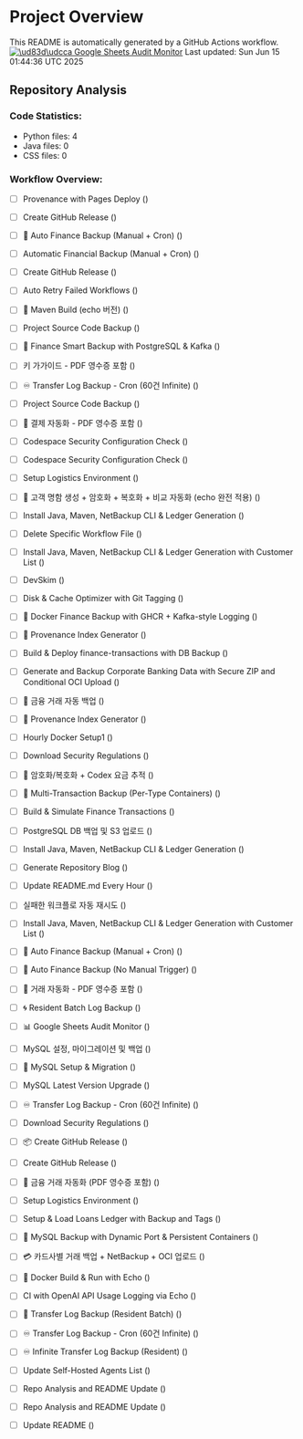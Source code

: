 # Project Overview

This README is automatically generated by a GitHub Actions workflow.
[![\ud83d\udcca Google Sheets Audit Monitor](https://github.com/davidkims/springboot/actions/workflows/monitor-google-sheet-audit.yml/badge.svg)](https://github.com/davidkims/springboot/actions/workflows/monitor-google-sheet-audit.yml)
Last updated: Sun Jun 15 01:44:36 UTC 2025

## Repository Analysis
### Code Statistics:
- Python files: 4
- Java files: 0
- CSS files: 0

### Workflow Overview:
- [ ] Provenance with Pages Deploy () 
- [ ] Create GitHub Release () 
- [ ] 🔁 Auto Finance Backup (Manual + Cron) () 
- [ ] Automatic Financial Backup (Manual + Cron) () 
- [ ] Create GitHub Release () 
- [ ] Auto Retry Failed Workflows () 
- [ ] 🧱 Maven Build (echo 버전) () 
- [ ] Project Source Code Backup () 
- [ ] 🔄 Finance Smart Backup with PostgreSQL & Kafka () 
- [ ] 키 가가이드 - PDF 영수증 포함 () 
- [ ] ♾️ Transfer Log Backup - Cron (60건 Infinite) () 
- [ ] Project Source Code Backup () 
- [ ] 🧾 결제 자동화 - PDF 영수증 포함 () 
- [ ] Codespace Security Configuration Check () 
- [ ] Codespace Security Configuration Check () 
- [ ] Setup Logistics Environment () 
- [ ] 🧾 고객 명함 생성 + 암호화 + 복호화 + 비교 자동화 (echo 완전 적용) () 
- [ ] Install Java, Maven, NetBackup CLI & Ledger Generation () 
- [ ] Delete Specific Workflow File () 
- [ ] Install Java, Maven, NetBackup CLI & Ledger Generation with Customer List () 
- [ ] DevSkim () 
- [ ] Disk & Cache Optimizer with Git Tagging () 
- [ ] 🐳 Docker Finance Backup with GHCR + Kafka-style Logging () 
- [ ] 📄 Provenance Index Generator () 
- [ ] Build & Deploy finance-transactions with DB Backup () 
- [ ] Generate and Backup Corporate Banking Data with Secure ZIP and Conditional OCI Upload () 
- [ ] 🔐 금융 거래 자동 백업 () 
- [ ] 📄 Provenance Index Generator () 
- [ ] Hourly Docker Setup1 () 
- [ ] Download Security Regulations () 
- [ ] 🔐 암호화/복호화 + Codex 요금 추적 () 
- [ ] 🧾 Multi-Transaction Backup (Per-Type Containers) () 
- [ ] Build & Simulate Finance Transactions () 
- [ ] PostgreSQL DB 백업 및 S3 업로드 () 
- [ ] Install Java, Maven, NetBackup CLI & Ledger Generation () 
- [ ] Generate Repository Blog () 
- [ ] Update README.md Every Hour () 
- [ ] 실패한 워크플로 자동 재시도 () 
- [ ] Install Java, Maven, NetBackup CLI & Ledger Generation with Customer List () 
- [ ] 🔁 Auto Finance Backup (Manual + Cron) () 
- [ ] 🔁 Auto Finance Backup (No Manual Trigger) () 
- [ ] 🦾 거래 자동화 - PDF 영수증 포함 () 
- [ ] 🌀 Resident Batch Log Backup () 
- [ ] 📊 Google Sheets Audit Monitor () 
- [ ] MySQL 설정, 마이그레이션 및 백업 () 
- [ ] 🐬 MySQL Setup & Migration () 
- [ ] MySQL Latest Version Upgrade () 
- [ ] ♾️ Transfer Log Backup - Cron (60건 Infinite) () 
- [ ] Download Security Regulations () 
- [ ] 📦 Create GitHub Release () 
- [ ] Create GitHub Release () 
- [ ] 🧾 금융 거래 자동화 (PDF 영수증 포함) () 
- [ ] Setup Logistics Environment () 
- [ ] Setup & Load Loans Ledger with Backup and Tags () 
- [ ] 🐬 MySQL Backup with Dynamic Port & Persistent Containers () 
- [ ] 💳 카드사별 거래 백업 + NetBackup + OCI 업로드 () 
- [ ] 🐳 Docker Build & Run with Echo () 
- [ ] CI with OpenAI API Usage Logging via Echo () 
- [ ] 💸 Transfer Log Backup (Resident Batch) () 
- [ ] ♾️ Transfer Log Backup - Cron (60건 Infinite) () 
- [ ] ♾️ Infinite Transfer Log Backup (Resident) () 
- [ ] Update Self-Hosted Agents List () 
- [ ] Repo Analysis and README Update () 
- [ ] Repo Analysis and README Update () 
- [ ] Update README () 


